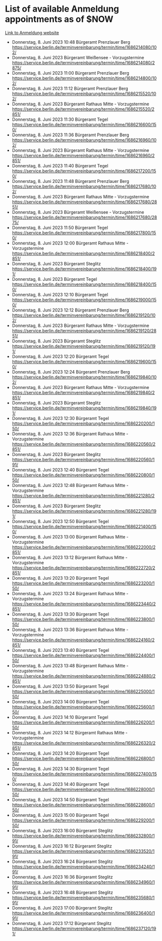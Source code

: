 # List of available Anmeldung appointments as of $NOW
[Link to Anmeldung website](https://service.berlin.de/terminvereinbarung/termin/tag.php?termin=1&anliegen[]=120686&dienstleisterlist=122210,122217,327316,122219,327312,122227,327314,122231,327346,122243,327348,122254,122252,329742,122260,329745,122262,329748,122271,327278,122273,327274,122277,327276,330436,122280,327294,122282,327290,122284,327292,122291,327270,122285,327266,122286,327264,122296,327268,150230,329760,122297,327286,122294,327284,122312,329763,122314,329775,122304,327330,122311,327334,122309,327332,317869,122281,327352,122279,329772,122283,122276,327324,122274,327326,122267,329766,122246,327318,122251,327320,122257,327322,122208,327298,122226,327300&herkunft=http%3A%2F%2Fservice.berlin.de%2Fdienstleistung%2F120686%2F)
- Donnerstag, 8. Juni 2023 10:48 Bürgeramt Prenzlauer Berg https://service.berlin.de/terminvereinbarung/termin/time/1686214080/102/
- Donnerstag, 8. Juni 2023  Bürgeramt Weißensee - Vorzugstermine https://service.berlin.de/terminvereinbarung/termin/time/1686214080/2875/
- Donnerstag, 8. Juni 2023 11:00 Bürgeramt Prenzlauer Berg https://service.berlin.de/terminvereinbarung/termin/time/1686214800/102/
- Donnerstag, 8. Juni 2023 11:12 Bürgeramt Prenzlauer Berg https://service.berlin.de/terminvereinbarung/termin/time/1686215520/102/
- Donnerstag, 8. Juni 2023  Bürgeramt Rathaus Mitte - Vorzugstermine https://service.berlin.de/terminvereinbarung/termin/time/1686215520/2851/
- Donnerstag, 8. Juni 2023 11:30 Bürgeramt Tegel https://service.berlin.de/terminvereinbarung/termin/time/1686216600/150/
- Donnerstag, 8. Juni 2023 11:36 Bürgeramt Prenzlauer Berg https://service.berlin.de/terminvereinbarung/termin/time/1686216960/102/
- Donnerstag, 8. Juni 2023  Bürgeramt Rathaus Mitte - Vorzugstermine https://service.berlin.de/terminvereinbarung/termin/time/1686216960/2851/
- Donnerstag, 8. Juni 2023 11:40 Bürgeramt Tegel https://service.berlin.de/terminvereinbarung/termin/time/1686217200/150/
- Donnerstag, 8. Juni 2023 11:48 Bürgeramt Prenzlauer Berg https://service.berlin.de/terminvereinbarung/termin/time/1686217680/102/
- Donnerstag, 8. Juni 2023  Bürgeramt Rathaus Mitte - Vorzugstermine https://service.berlin.de/terminvereinbarung/termin/time/1686217680/2851/
- Donnerstag, 8. Juni 2023  Bürgeramt Weißensee - Vorzugstermine https://service.berlin.de/terminvereinbarung/termin/time/1686217680/2875/
- Donnerstag, 8. Juni 2023 11:50 Bürgeramt Tegel https://service.berlin.de/terminvereinbarung/termin/time/1686217800/150/
- Donnerstag, 8. Juni 2023 12:00 Bürgeramt Rathaus Mitte - Vorzugstermine https://service.berlin.de/terminvereinbarung/termin/time/1686218400/2851/
- Donnerstag, 8. Juni 2023  Bürgeramt Steglitz https://service.berlin.de/terminvereinbarung/termin/time/1686218400/191/
- Donnerstag, 8. Juni 2023  Bürgeramt Tegel https://service.berlin.de/terminvereinbarung/termin/time/1686218400/150/
- Donnerstag, 8. Juni 2023 12:10 Bürgeramt Tegel https://service.berlin.de/terminvereinbarung/termin/time/1686219000/150/
- Donnerstag, 8. Juni 2023 12:12 Bürgeramt Prenzlauer Berg https://service.berlin.de/terminvereinbarung/termin/time/1686219120/102/
- Donnerstag, 8. Juni 2023  Bürgeramt Rathaus Mitte - Vorzugstermine https://service.berlin.de/terminvereinbarung/termin/time/1686219120/2851/
- Donnerstag, 8. Juni 2023  Bürgeramt Steglitz https://service.berlin.de/terminvereinbarung/termin/time/1686219120/191/
- Donnerstag, 8. Juni 2023 12:20 Bürgeramt Tegel https://service.berlin.de/terminvereinbarung/termin/time/1686219600/150/
- Donnerstag, 8. Juni 2023 12:24 Bürgeramt Prenzlauer Berg https://service.berlin.de/terminvereinbarung/termin/time/1686219840/102/
- Donnerstag, 8. Juni 2023  Bürgeramt Rathaus Mitte - Vorzugstermine https://service.berlin.de/terminvereinbarung/termin/time/1686219840/2851/
- Donnerstag, 8. Juni 2023  Bürgeramt Steglitz https://service.berlin.de/terminvereinbarung/termin/time/1686219840/191/
- Donnerstag, 8. Juni 2023 12:30 Bürgeramt Tegel https://service.berlin.de/terminvereinbarung/termin/time/1686220200/150/
- Donnerstag, 8. Juni 2023 12:36 Bürgeramt Rathaus Mitte - Vorzugstermine https://service.berlin.de/terminvereinbarung/termin/time/1686220560/2851/
- Donnerstag, 8. Juni 2023  Bürgeramt Steglitz https://service.berlin.de/terminvereinbarung/termin/time/1686220560/191/
- Donnerstag, 8. Juni 2023 12:40 Bürgeramt Tegel https://service.berlin.de/terminvereinbarung/termin/time/1686220800/150/
- Donnerstag, 8. Juni 2023 12:48 Bürgeramt Rathaus Mitte - Vorzugstermine https://service.berlin.de/terminvereinbarung/termin/time/1686221280/2851/
- Donnerstag, 8. Juni 2023  Bürgeramt Steglitz https://service.berlin.de/terminvereinbarung/termin/time/1686221280/191/
- Donnerstag, 8. Juni 2023 12:50 Bürgeramt Tegel https://service.berlin.de/terminvereinbarung/termin/time/1686221400/150/
- Donnerstag, 8. Juni 2023 13:00 Bürgeramt Rathaus Mitte - Vorzugstermine https://service.berlin.de/terminvereinbarung/termin/time/1686222000/2851/
- Donnerstag, 8. Juni 2023 13:12 Bürgeramt Rathaus Mitte - Vorzugstermine https://service.berlin.de/terminvereinbarung/termin/time/1686222720/2851/
- Donnerstag, 8. Juni 2023 13:20 Bürgeramt Tegel https://service.berlin.de/terminvereinbarung/termin/time/1686223200/150/
- Donnerstag, 8. Juni 2023 13:24 Bürgeramt Rathaus Mitte - Vorzugstermine https://service.berlin.de/terminvereinbarung/termin/time/1686223440/2851/
- Donnerstag, 8. Juni 2023 13:30 Bürgeramt Tegel https://service.berlin.de/terminvereinbarung/termin/time/1686223800/150/
- Donnerstag, 8. Juni 2023 13:36 Bürgeramt Rathaus Mitte - Vorzugstermine https://service.berlin.de/terminvereinbarung/termin/time/1686224160/2851/
- Donnerstag, 8. Juni 2023 13:40 Bürgeramt Tegel https://service.berlin.de/terminvereinbarung/termin/time/1686224400/150/
- Donnerstag, 8. Juni 2023 13:48 Bürgeramt Rathaus Mitte - Vorzugstermine https://service.berlin.de/terminvereinbarung/termin/time/1686224880/2851/
- Donnerstag, 8. Juni 2023 13:50 Bürgeramt Tegel https://service.berlin.de/terminvereinbarung/termin/time/1686225000/150/
- Donnerstag, 8. Juni 2023 14:00 Bürgeramt Tegel https://service.berlin.de/terminvereinbarung/termin/time/1686225600/150/
- Donnerstag, 8. Juni 2023 14:10 Bürgeramt Tegel https://service.berlin.de/terminvereinbarung/termin/time/1686226200/150/
- Donnerstag, 8. Juni 2023 14:12 Bürgeramt Rathaus Mitte - Vorzugstermine https://service.berlin.de/terminvereinbarung/termin/time/1686226320/2851/
- Donnerstag, 8. Juni 2023 14:20 Bürgeramt Tegel https://service.berlin.de/terminvereinbarung/termin/time/1686226800/150/
- Donnerstag, 8. Juni 2023 14:30 Bürgeramt Tegel https://service.berlin.de/terminvereinbarung/termin/time/1686227400/150/
- Donnerstag, 8. Juni 2023 14:40 Bürgeramt Tegel https://service.berlin.de/terminvereinbarung/termin/time/1686228000/150/
- Donnerstag, 8. Juni 2023 14:50 Bürgeramt Tegel https://service.berlin.de/terminvereinbarung/termin/time/1686228600/150/
- Donnerstag, 8. Juni 2023 15:00 Bürgeramt Tegel https://service.berlin.de/terminvereinbarung/termin/time/1686229200/150/
- Donnerstag, 8. Juni 2023 16:00 Bürgeramt Steglitz https://service.berlin.de/terminvereinbarung/termin/time/1686232800/191/
- Donnerstag, 8. Juni 2023 16:12 Bürgeramt Steglitz https://service.berlin.de/terminvereinbarung/termin/time/1686233520/191/
- Donnerstag, 8. Juni 2023 16:24 Bürgeramt Steglitz https://service.berlin.de/terminvereinbarung/termin/time/1686234240/191/
- Donnerstag, 8. Juni 2023 16:36 Bürgeramt Steglitz https://service.berlin.de/terminvereinbarung/termin/time/1686234960/191/
- Donnerstag, 8. Juni 2023 16:48 Bürgeramt Steglitz https://service.berlin.de/terminvereinbarung/termin/time/1686235680/191/
- Donnerstag, 8. Juni 2023 17:00 Bürgeramt Steglitz https://service.berlin.de/terminvereinbarung/termin/time/1686236400/191/
- Donnerstag, 8. Juni 2023 17:12 Bürgeramt Steglitz https://service.berlin.de/terminvereinbarung/termin/time/1686237120/191/
